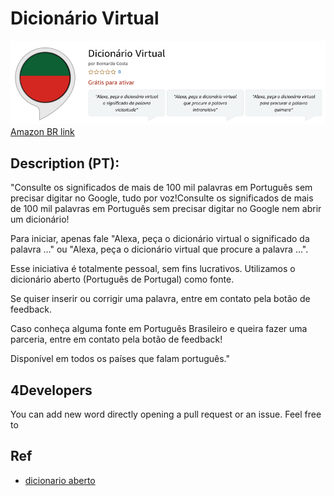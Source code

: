 # Dicionário Virtual

![](img/skill.png)
[Amazon BR link](https://www.amazon.com.br/gp/product/B08G9SJBG7?ie=UTF8&path=%2Fgp%2Fproduct%2FB08G9SJBG7&ref_=skillrw_dsk_si_dp&useRedirectOnSuccess=1&)

## Description (PT):

"Consulte os significados de mais de 100 mil palavras em Português sem precisar digitar no Google, tudo por voz!Consulte os significados de mais de 100 mil palavras em Português sem precisar digitar no Google nem abrir um dicionário!

Para iniciar, apenas fale "Alexa, peça o dicionário virtual o significado da palavra ..." ou "Alexa, peça o dicionário virtual que procure a palavra ...".

Esse iniciativa é totalmente pessoal, sem fins lucrativos. Utilizamos o dicionário aberto (Português de Portugal) como fonte.

Se quiser inserir ou corrigir uma palavra, entre em contato pela botão de feedback.

Caso conheça alguma fonte em Português Brasileiro e queira fazer uma parceria, entre em contato pela botão de feedback!

Disponível em todos os países que falam português."

## 4Developers

You can add new word directly opening a pull request or an issue. 
Feel free to  

## Ref

- [dicionario aberto](https://dicionario-aberto.net/)

